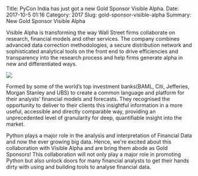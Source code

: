 Title: PyCon India has just got a new Gold Sponsor Visible Alpha.
Date: 2017-10-5 01:16
Category: 2017
Slug: gold-sponsor-visible-alpha
Summary: New Gold Sponsor Visible Alpha


Visible Alpha is transforming the way Wall Street firms collaborate on research, financial models and other services. The company combines advanced data correction methodologies, a secure distribution network and sophisticated analytical tools on the front end to drive efficiencies and transparency into the research process and help firms generate alpha in new and differentiated ways.

<img src="https://media.licdn.com/media/AAEAAQAAAAAAAALsAAAAJDkyMDRhOTMwLTMzZjYtNDJlYS04MmQ0LTg1ODVmNTk1NjQzZg.png">

Formed by some of the world’s top investment banks(BAML, Citi, Jefferies, Morgan Stanley and UBS) to create a common language and platform for their analysts’ financial models and forecasts. They recognised the opportunity to deliver to their clients this insightful information in a more useful, accessible and directly comparable way, providing an unprecedented level of granularity for deep, quantifiable insight into the market.

Python plays a major role in the analysis and interpretation of Financial Data and now the ever growing big data. Hence, we're excited about this collaboration with Visible Alpha and are bring them abode as Gold Sponsors! This collaboration will not only play a major role in promoting Python but also unlock doors for many financial analysts to get their hands dirty with using and building tools to analyse financial data. 
